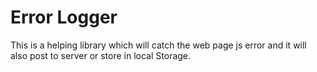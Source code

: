 # Error Logger
This is a helping library which will catch the web page js error and it will also post to server or store in local Storage.
